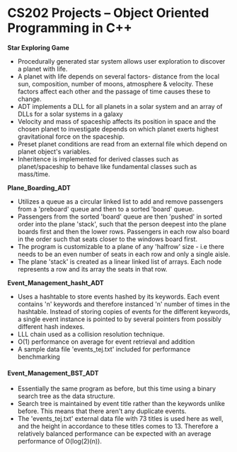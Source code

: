 # CS202 Projects – Object Oriented Programming in C++

**Star Exploring Game**

* Procedurally generated star system allows user exploration to discover a planet with life.
* A planet with life depends on several factors- distance from the local sun, composition, number of moons, atmosphere & velocity. These factors affect each other and the passage of time causes these to change.
* ADT implements a DLL for all planets in a solar system and an array of DLLs for a solar systems in a galaxy
* Velocity and mass of spaceship affects its position in space and the chosen planet to investigate depends on which planet exerts highest gravitational force on the spaceship.
* Preset planet conditions are read from an external file which depend on planet object's variables.
* Inheritence is implemented for derived classes such as planet/spaceship to behave like fundamental classes such as mass/time. 

**Plane\_Boarding\_ADT**

- Utilizes a queue as a circular linked list to add and remove passengers from a &#39;preboard&#39; queue and then to a sorted &#39;board&#39; queue.
- Passengers from the sorted &#39;board&#39; queue are then &#39;pushed&#39; in sorted order into the plane &#39;stack&#39;, such that the person deepest into the plane boards first and then the lower rows. Passengers in each row also board in the order such that seats closer to the windows board first.
- The program is customizable to a plane of any &#39;halfrow&#39; size - i.e there needs to be an even number of seats in each row and only a single aisle.
- The plane &#39;stack&#39; is created as a linear linked list of arrays. Each node represents a row and its array the seats in that row.

**Event\_Management\_hasht\_ADT**

- Uses a hashtable to store events hashed by its keywords. Each event contains &#39;n&#39; keywords and therefore instanced &#39;n&#39; number of times in the hashtable. Instead of storing copies of events for the different keywords, a single event instance is pointed to by several pointers from possibly different hash indexes.
- LLL chain used as a collision resolution technique.
- O(1) performance on average for event retrieval and addition
- A sample data file &#39;events\_tej.txt&#39; included for performance benchmarking

#### **Event\_Management\_BST\_ADT**

- Essentially the same program as before, but this time using a binary search tree as the data structure.
- Search tree is maintained by event title rather than the keywords unlike before. This means that there aren&#39;t any duplicate events.
- The &#39;events\_tej.txt&#39; external data file with 73 titles is used here as well, and the height in accordance to these titles comes to 13. Therefore a relatively balanced performance can be expected with an average performance of O(log(2)(n)).
